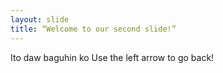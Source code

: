 ```yaml
---
layout: slide
title: “Welcome to our second slide!”
---
```

Ito daw baguhin ko
Use the left arrow to go back!
